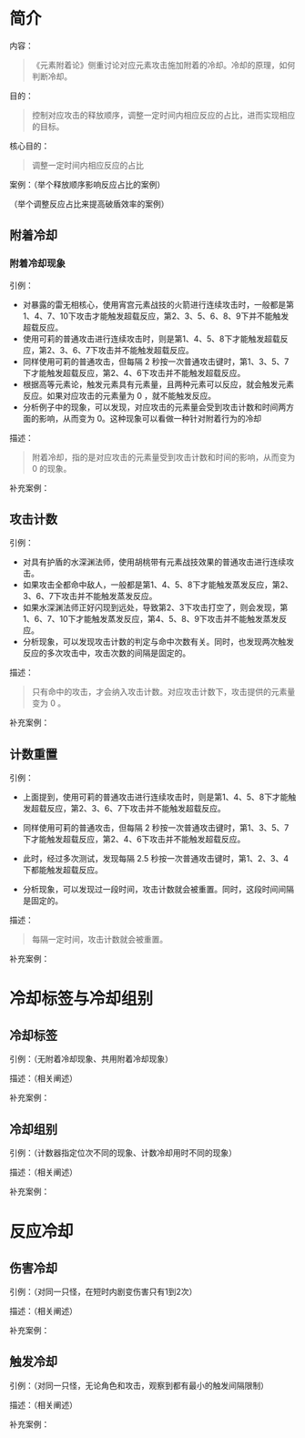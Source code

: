 # 简介

内容：

>《元素附着论》侧重讨论对应元素攻击施加附着的冷却。冷却的原理，如何判断冷却。

目的：

> 控制对应攻击的释放顺序，调整一定时间内相应反应的占比，进而实现相应的目标。

核心目的：

> 调整一定时间内相应反应的占比

案例：（举个释放顺序影响反应占比的案例）

（举个调整反应占比来提高破盾效率的案例）


## 附着冷却

### 附着冷却现象

引例：

- 对暴露的雷无相核心，使用宵宫元素战技的火箭进行连续攻击时，一般都是第1、4、7、10下攻击才能触发超载反应，第2、3、5、6、8、9下并不能触发超载反应。
- 使用可莉的普通攻击进行连续攻击时，则是第1、4、5、8下才能触发超载反应，第2、3、6、7下攻击并不能触发超载反应。
- 同样使用可莉的普通攻击，但每隔 2 秒按一次普通攻击键时，第1、3、5、7下才能触发超载反应，第2、4、6下攻击并不能触发超载反应。
- 根据高等元素论，触发元素具有元素量，且两种元素可以反应，就会触发元素反应。如果对应攻击的元素量为 0 ，就不能触发反应。
- 分析例子中的现象，可以发现，对应攻击的元素量会受到攻击计数和时间两方面的影响，从而变为 0。这种现象可以看做一种针对附着行为的冷却

描述：

>附着冷却，指的是对应攻击的元素量受到攻击计数和时间的影响，从而变为 0 的现象。

补充案例：

## 攻击计数

引例：

- 对具有护盾的水深渊法师，使用胡桃带有元素战技效果的普通攻击进行连续攻击。
- 如果攻击全都命中敌人，一般都是第1、4、5、8下才能触发蒸发反应，第2、3、6、7下攻击并不能触发蒸发反应。
- 如果水深渊法师正好闪现到远处，导致第2、3下攻击打空了，则会发现，第1、6、7、10下才能触发蒸发反应，第4、5、8、9下攻击并不能触发蒸发反应。
- 分析现象，可以发现攻击计数的判定与命中次数有关。同时，也发现两次触发反应的多次攻击中，攻击次数的间隔是固定的。

描述：

> 只有命中的攻击，才会纳入攻击计数。对应攻击计数下，攻击提供的元素量变为 0 。

补充案例：

## 计数重置

引例：

- 上面提到，使用可莉的普通攻击进行连续攻击时，则是第1、4、5、8下才能触发超载反应，第2、3、6、7下攻击并不能触发超载反应。

- 同样使用可莉的普通攻击，但每隔 2 秒按一次普通攻击键时，第1、3、5、7下才能触发超载反应，第2、4、6下攻击并不能触发超载反应。

- 此时，经过多次测试，发现每隔 2.5 秒按一次普通攻击键时，第1、2、3、4下都能触发超载反应。

- 分析现象，可以发现过一段时间，攻击计数就会被重置。同时，这段时间间隔是固定的。

描述：

> 每隔一定时间，攻击计数就会被重置。

补充案例：


# 冷却标签与冷却组别

## 冷却标签

引例：（无附着冷却现象、共用附着冷却现象）

描述：（相关阐述）

补充案例：

## 冷却组别

引例：（计数器指定位次不同的现象、计数冷却用时不同的现象）

描述：（相关阐述）

补充案例：


# 反应冷却

## 伤害冷却

引例：（对同一只怪，在短时内剧变伤害只有1到2次）

描述：（相关阐述）

补充案例：

## 触发冷却
引例：（对同一只怪，无论角色和攻击，观察到都有最小的触发间隔限制）

描述：（相关阐述）

补充案例：
